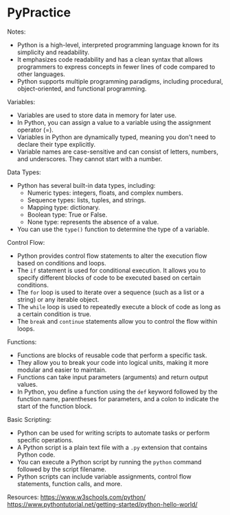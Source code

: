 # PyPractice

Notes:

- Python is a high-level, interpreted programming language known for its simplicity and readability.
- It emphasizes code readability and has a clean syntax that allows programmers to express concepts in fewer lines of code compared to other languages.
- Python supports multiple programming paradigms, including procedural, object-oriented, and functional programming.

Variables:
- Variables are used to store data in memory for later use.
- In Python, you can assign a value to a variable using the assignment operator (=).
- Variables in Python are dynamically typed, meaning you don't need to declare their type explicitly.
- Variable names are case-sensitive and can consist of letters, numbers, and underscores. They cannot start with a number.

Data Types:
- Python has several built-in data types, including:
  - Numeric types: integers, floats, and complex numbers.
  - Sequence types: lists, tuples, and strings.
  - Mapping type: dictionary.
  - Boolean type: True or False.
  - None type: represents the absence of a value.
- You can use the `type()` function to determine the type of a variable.

Control Flow:
- Python provides control flow statements to alter the execution flow based on conditions and loops.
- The `if` statement is used for conditional execution. It allows you to specify different blocks of code to be executed based on certain conditions.
- The `for` loop is used to iterate over a sequence (such as a list or a string) or any iterable object.
- The `while` loop is used to repeatedly execute a block of code as long as a certain condition is true.
- The `break` and `continue` statements allow you to control the flow within loops.

Functions:
- Functions are blocks of reusable code that perform a specific task.
- They allow you to break your code into logical units, making it more modular and easier to maintain.
- Functions can take input parameters (arguments) and return output values.
- In Python, you define a function using the `def` keyword followed by the function name, parentheses for parameters, and a colon to indicate the start of the function block.

Basic Scripting:
- Python can be used for writing scripts to automate tasks or perform specific operations.
- A Python script is a plain text file with a `.py` extension that contains Python code.
- You can execute a Python script by running the `python` command followed by the script filename.
- Python scripts can include variable assignments, control flow statements, function calls, and more.

Resources: https://www.w3schools.com/python/
https://www.pythontutorial.net/getting-started/python-hello-world/
